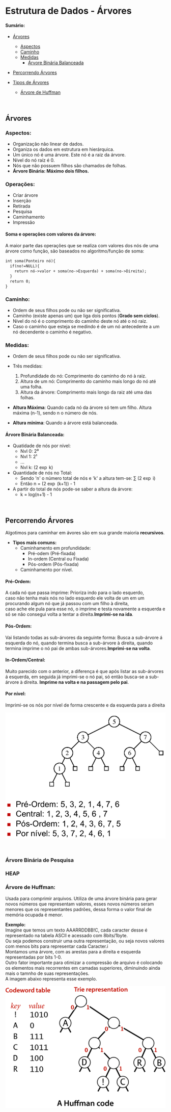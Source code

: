 # Estrutura de Dados -  Árvores 

#### Sumário:
* [Árvores](#árvores)
  * [Aspectos](#aspectos%3A)
  * [Caminho](#caminho%3A)
  * [Medidas](#medidas%3A)
    * [Árvore Binária Balanceada](#árvore-binária-balanceada%3A)

* [Percorrendo Árvores](#percorrendo-árvores)

* [Tipos de Árvores](#tipos-de-árvores)
    * [Árvore de Huffman](#árvore-de-huffman)
<br>

## Árvores

### Aspectos:
* Organização não linear de dados.
* Organiza os dados  em estrutura em hierárquica.
* Um único nó é uma árvore. Este nó é a raiz da árvore.
* Nível do nó raíz é 0.
* Nós que não possuem filhos são chamados de folhas.
* **Árvore Binária: Máximo dois filhos.**

### Operações:
* Criar árvore
* Inserção
* Retirada
* Pesquisa
* Caminhamento
* Impressão

#### Soma e operações com valores da árvore:
A maior parte das operações que se realiza com valores dos nós de uma árvore como função, são baseados no algoritmo/função de soma:

~~~
int soma(Ponteiro nó){
  if(no!=NULL){
    return nó->valor + soma(no->Esquerda) + soma(no->Direita);
  }
  return 0;
}
~~~

### Caminho:
* Ordem de seus filhos pode ou não ser significativa.
* Caminho (existe apenas um) que liga dois pontos (**Grado sem ciclos**).
* Nível do nó é o comprimento do caminho deste nó até o nó raiz.
* Caso o caminho que esteja se medindo é de um nó antecedente a um nó decendente o caminho é negativo.


### Medidas:
* Ordem de seus filhos pode ou não ser significativa.
* Três medidas:
  1. Profundidade do nó: Comprimento do caminho do nó à raiz.
  2. Altura de um nó: Comprimento do caminho mais longo do nó até uma folha.
  3. Altura da árvore: Comprimento mais longo da raiz até uma das folhas.

* **Altura Máxima**: Quando cada nó da árvore só tem um filho. Altura máxima (n-1), sendo n o número de nós.
* **Altura mínima**: Quando a árvore está balanceada.

#### Árvore Binária Balanceada:
  * Quatidade de nós por nível:
    * Nvl 0: 2⁰
    * Nvl 1: 2¹
    * ...
    * Nvl k: (2 $\exp$ k)
  * Quantidade de nós no Total:
    * Sendo 'n' o número total de nós e 'k' a altura tem-se:  $\sum$ (2 $\exp$ i)
    * Então n = (2 $\exp$ (k+1)) - 1
  * A partir do total de nós pode-se saber a altura da árvore:
    * k = log(n+1) - 1 



<br>

## Percorrendo Árvores

Algotimos para caminhar em ávores são em sua grande maioria **recursivos**.
* **Tipos mais comuns:**
  * Caminhamento em profundidade:
    * Pré-odem (Pré-fixada)
    * In-ordem (Central ou Fixada)
    * Pós-ordem (Pós-fixada)
  * Caminhamento por nível.

#### Pré-Ordem:
A cada nó que passa imprime: Prioriza indo para o lado esquerdo,<br>
caso não tenha mais nós no lado esquerdo ele volta de um em um procurando algum nó que já passou com um filho à direita,<br>
caso ache ele pula para esse nó, o imprime e testa novamente a esquerda e só se não consegui volta a tentar a direita.**Imprimi-se na ida**.

#### Pós-Ordem:
Vai listando todas as sub-árvores da seguinte forma: Busca a sub-árvore á esquerda do nó, quando termina busca a sub-árvore à direita, quando termina imprime o nó pai de ambas sub-árvores.**Imprimi-se na volta**.

#### In-Ordem/Central:
Muito parecido com o anterior, a diferença é que após listar as sub-árvores á esquerda, em seguida já imprimi-se o nó pai, só então busca-se a sub-árvore à direita. **Imprime na volta e na passagem pelo pai**.

#### Por nível:
Imprimi-se os nós por nível de forma crescente e da esquerda para a direita

![](Img2-PercorrendoArvores.png)






<br>

### Árvore Binária de Pesquisa
### HEAP
### Árvore de Huffman:
Usada para comprimir arquivos. 
Utiliza de uma árvore binária para gerar novos números que representam valores, esses novos números seram menores que os representantes padrões, dessa forma o valor final de memória ocupada é menor.<br>

**Exemplo:**<br>
Imagine que temos um texto AAARRDDBB!C, cada caracter desse é representado na tabela ASCll e acessado com 8bits/1byte.<br>
Ou seja podemos construir uma outra representação, ou seja novos valores com menos bits para representar cada Caracter.i<br>
Montamos uma árvore, com as arestas para a direita e esquerda representadas por bits 1-0.<br>
Outro fator importante para otimizar a compressão de arquivo é colocando os elementos mais recorrentes em camadas superiores, diminuindo ainda mais o tamnho de suas representações.<br>
A imagem abaixo representa esse exemplo.


![](Img1-Huff.png)


